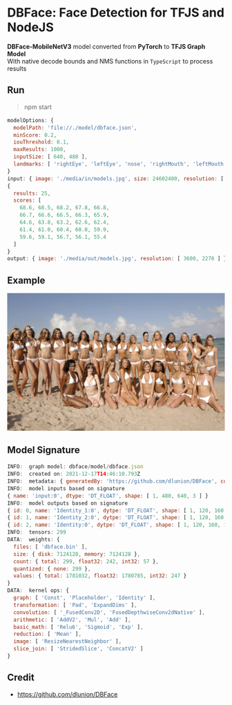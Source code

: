 # DBFace: Face Detection for TFJS and NodeJS

**DBFace-MobileNetV3** model converted from **PyTorch** to **TFJS Graph Model**  
With native decode bounds and NMS functions in `TypeScript` to process results

## Run

> npm start

```js
modelOptions: {
  modelPath: 'file://./model/dbface.json',
  minScore: 0.2,
  iouThreshold: 0.1,
  maxResults: 1000,
  inputSize: [ 640, 480 ],
  landmarks: [ 'rightEye', 'leftEye', 'nose', 'rightMouth', 'leftMouth' ]
}
input: { image: './media/in/models.jpg', size: 24602400, resolution: [ 3600, 2278 ], tensor: [ 1, 480, 640, 3 ] }
{
  results: 25,
  scores: [
    68.6, 68.5, 68.2, 67.8, 66.8,
    66.7, 66.6, 66.5, 66.3, 65.9,
    64.6, 63.8, 63.2, 62.6, 62.4,
    61.4, 61.0, 60.4, 60.0, 59.9,
    59.6, 59.1, 56.7, 56.1, 55.4
  ]
}
output: { image: './media/out/models.jpg', resolution: [ 3600, 2278 ] }
```

## Example

![Example Image](media/out/models.jpg)

## Model Signature

```js
INFO:  graph model: dbface/model/dbface.json
INFO:  created on: 2021-12-17T14:46:10.793Z
INFO:  metadata: { generatedBy: 'https://github.com/dlunion/DBFace', convertedBy: 'https://github.com/vladmandic' }
INFO:  model inputs based on signature
{ name: 'input:0', dtype: 'DT_FLOAT', shape: [ 1, 480, 640, 3 ] }
INFO:  model outputs based on signature
{ id: 0, name: 'Identity_1:0', dytpe: 'DT_FLOAT', shape: [ 1, 120, 160, 4 ] }
{ id: 1, name: 'Identity_2:0', dytpe: 'DT_FLOAT', shape: [ 1, 120, 160, 1 ] }
{ id: 2, name: 'Identity:0', dytpe: 'DT_FLOAT', shape: [ 1, 120, 160, 10 ] }
INFO:  tensors: 299
DATA:  weights: {
  files: [ 'dbface.bin' ],
  size: { disk: 7124128, memory: 7124128 },
  count: { total: 299, float32: 242, int32: 57 },
  quantized: { none: 299 },
  values: { total: 1781032, float32: 1780785, int32: 247 }
}
DATA:  kernel ops: {
  graph: [ 'Const', 'Placeholder', 'Identity' ],
  transformation: [ 'Pad', 'ExpandDims' ],
  convolution: [ '_FusedConv2D', 'FusedDepthwiseConv2dNative' ],
  arithmetic: [ 'AddV2', 'Mul', 'Add' ],
  basic_math: [ 'Relu6', 'Sigmoid', 'Exp' ],
  reduction: [ 'Mean' ],
  image: [ 'ResizeNearestNeighbor' ],
  slice_join: [ 'StridedSlice', 'ConcatV2' ]
}
```

## Credit

- <https://github.com/dlunion/DBFace>
